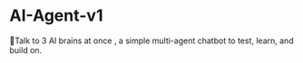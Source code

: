 # AI-Agent-v1
💫Talk to 3 AI brains at once , a simple multi-agent chatbot to test, learn, and build on.
